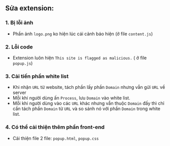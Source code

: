 ## Sửa extension:
### 1. Bị lỗi ảnh
- Phần ảnh `logo.png` ko hiện lúc cái cảnh báo hiện (ở file `content.js`)

### 2. Lỗi code
- Extension luôn hiện `This site is flagged as malicious.` ( ở file `popup.js`)

### 3. Cải tiến phần white list
- Khi nhận `URL` từ website, tách phần lấy phần `Domain` nhưng vẫn gửi `URL` về server
- Mỗi khi người dùng ấn `Process`, lưu `Domain` vào white list.
- Mỗi khi người dùng vào các `URL` khác nhưng vẫn thuộc `Domain` đấy thì chỉ cần tách phần `Domain` 
từ `URL` và so sánh nó với phần `Domain` trong white list.

### 4. Có thể cải thiện thêm phần front-end
- Cải thiện file 2 file: `popup.html`, `popup.css`